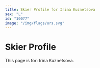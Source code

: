```yaml
---
title: Skier Profile for Irina Kuznetsova
sex: "L"
id: "10077"
image: "/img/flags/urs.svg" 
---
```


# Skier Profile

This page is for: Irina Kuznetsova.
    